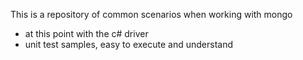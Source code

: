This is a repository of common scenarios when working with mongo
- at this point with the c# driver
- unit test samples, easy to execute and understand
